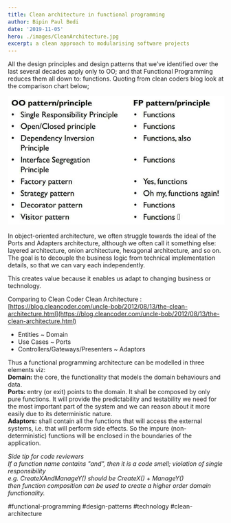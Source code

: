 ```yaml
---
title: Clean architecture in functional programming
author: Bipin Paul Bedi
date: '2019-11-05'
hero: ./images/CleanArchitecture.jpg
excerpt: a clean approach to modularising software projects
---
```


All the design principles and design patterns that we’ve identified over the last several decades apply only to OO; and that Functional Programming reduces them all down to: functions. Quoting from clean coders blog look at the comparison chart below;

<div className="Image__Small">
  <img src="./images/oovsfp.jpg" alt="oovsfp" />
</div>

In object-oriented architecture, we often struggle towards the ideal of the Ports and Adapters architecture, although we often call it something else: layered architecture, onion architecture, hexagonal architecture, and so on. The goal is to decouple the business logic from technical implementation details, so that we can vary each independently.

This creates value because it enables us adapt to changing business or technology.

Comparing to Clean Coder Clean Architecture : [https://blog.cleancoder.com/uncle-bob/2012/08/13/the-clean-architecture.html](https://blog.cleancoder.com/uncle-bob/2012/08/13/the-clean-architecture.html)

* Entities ~ Domain  
* Use Cases ~ Ports  
* Controllers/Gateways/Presenters ~ Adaptors  

Thus a functional programming architecture can be modelled in three elements viz:  
**Domain:** the core, the functionality that models the domain behaviours and data.  
**Ports:** entry \(or exit\) points to the domain. It shall be composed by only pure functions. It will provide the predictability and testability we need for the most important part of the system and we can reason about it more easily due to its deterministic nature.  
**Adaptors:** shall contain all the functions that will access the external systems, i.e. that will perform side effects. So the impure \(non-deterministic\) functions will be enclosed in the boundaries of the application.

_Side tip for code reviewers_  
_If a function name contains "and", then it is a code smell; violation of single responsibility  
e.g. CreateXAndManageY\(\) should be CreateX\(\) + ManageY\(\)  
then function composition can be used to create a higher order domain functionality._

\#functional-programming \#design-patterns \#technology \#clean-architecture